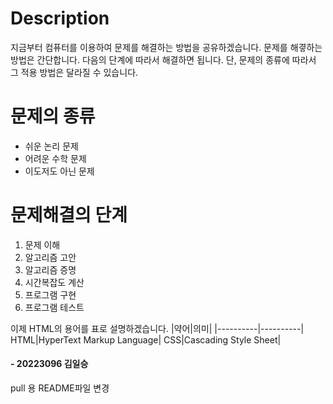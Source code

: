 # Description

지금부터 컴퓨터를 이용하여 문제를 해결하는 방법을 공유하겠습니다. 문제를 해곃하는 방법은 
간단합니다. 다음의 단계에 따라서 해결하면 됩니다.
단, 문제의 종류에 따라서 그 적용 방법은 달라질 수 있습니다.


# 문제의 종류
- 쉬운 논리 문제
- 어려운 수학 문제
- 이도저도 아닌 문제

# 문제해결의 단계
1. 문제 이해
2. 알고리즘 고안
3. 알고리즘 증명
4. 시간복잡도 계산
5. 프로그램 구현
6. 프로그램 테스트

이제 HTML의 용어를 표로 설명하겠습니다.
|약어|의미|
|----------|----------|
HTML|HyperText Markup Language|
CSS|Cascading Style Sheet|
#### - 20223096 김일승

pull 용 README파일 변경
